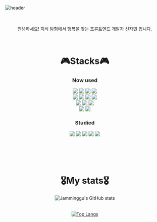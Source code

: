 ![header](https://capsule-render.vercel.app/api?type=Venom&text=Jamin's_github&color=1a1b27&fontColor=628fda)
<br><br><br>

<div align="center">
  안녕하세요! 지식 탐험에서 행복을 찾는 프론트엔드 개발자 신자민 입니다.
  <br><br><br>
  
  # 🎮Stacks🎮
  ### Now used
  <img src="https://img.shields.io/badge/React-61DAFB?style=flat-square&logo=React&logoColor=white"/> 
  <img src="https://img.shields.io/badge/HTML5-E34F26?style=flat-square&logo=html5&logoColor=white"/> 
  <img src="https://img.shields.io/badge/CSS3-1572B6?style=flat-square&logo=css3&logoColor=white"/> 
  <img src="https://img.shields.io/badge/Recoil-3578E5?style=flat-square&logo=Recoil&logoColor=black"/> <br>
  <img src="https://img.shields.io/badge/JavaScript-F7DF1E?style=flat-square&logo=JavaScript&logoColor=black"/> 
  <img src="https://img.shields.io/badge/typescript-3178C6?style=flat-square&logo=typescript&logoColor=black"/> 
  <img src="https://img.shields.io/badge/jquery-0769AD?style=flat-square&logo=jquery&logoColor=black"/>
  <img src="https://img.shields.io/badge/bootstrap-7952B3?style=flat-square&logo=bootstrap&logoColor=black"/> <br>
  <img src="https://img.shields.io/badge/mysql-4479A1?style=flat-square&logo=mysql&logoColor=black"/>
  <img src="https://img.shields.io/badge/oracle-F80000?style=flat-square&logo=oracle&logoColor=black"/>
  <img src="https://img.shields.io/badge/figma-F24E1E?style=flat-square&logo=figma&logoColor=white"/> 
  <br>
  <img src="https://img.shields.io/badge/Git-F05032?style=flat-square&logo=git&logoColor=white"/> <img src="https://img.shields.io/badge/GitHub-181717?style=flat-square&logo=GitHub&logoColor=white"/>
  
  ### Studied
  <img src="https://img.shields.io/badge/java-007396?style=flat-square&logo=java&logoColor=white"/>
  <img src="https://img.shields.io/badge/python-3776AB?style=flat-square&logo=python&logoColor=black"/>
  <img src="https://img.shields.io/badge/c-A8B9CC?style=flat-square&logo=c&logoColor=black"/>
  <img src="https://img.shields.io/badge/r-276DC3?style=flat-square&logo=r&logoColor=black"/>
  <img src="https://img.shields.io/badge/linux-FCC624?style=flat-square&logo=linux&logoColor=black"/>

  <br><br>
  -----
  # 🎖My stats🎖
  ![Jamminggu's GitHub stats](https://github-readme-stats.vercel.app/api?username=Jaminggu&theme=tokyonight&show_icons=true) 
  <br><br><br>
  [![Top Langs](https://github-readme-stats.vercel.app/api/top-langs/?username=Jaminggu&layout=compact&theme=tokyonight&card_width=450px&langs_count=20)](https://github.com/anuraghazra/github-readme-stats)
</div>
